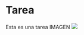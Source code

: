 # Tarea
Esta es una tarea
IMAGEN
![](https://images.ctfassets.net/ooa29xqb8tix/4vIoLRfHhmIW04ykCiwigG/b4da73a75924aa42e5682dd7caaa1769/5K_Wallpaper_1.png)

